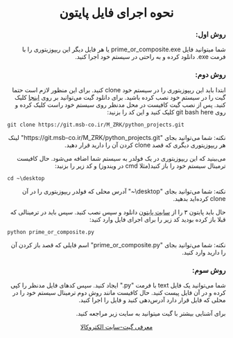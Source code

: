 <h1 align=center dir=rtl>نحوه اجرای فایل پایتون</h1>
<h3 align=right dir=rtl>روش اول:</h3>
<p align=right dir=rtl>شما میتوانید فایل prime_or_composite.exe یا هر فایل دیگر این ریپوزیتوری را با فرمت exe. دانلود کرده و به راحتی در سیستم خود اجرا کنید.</p>
<h3 align=right dir=rtl>روش دوم:</h3>
<p align=right dir=rtl>ابتدا باید این ریپوزیتوری را در سیستم خود clone کنید. برای این منظور لازم است حتما گیت را در سیستم خود نصب کرده باشید. برای دانلود گیت می‌توانید بر روی <a href="https://git-scm.com/downloads">اینجا</a> کلیک کنید. پس از نصب گیت کافیست در محل مدنظر روی سیستم خود راست کلیک کرده و روی git bash here کلیک کنید و این کد را بزنید:</p>

```
git clone https://git.msb-co.ir/M_ZRK/python_projects.git
```
<p align=right dir=rtl>نکته: شما می‌توانید بجای "https://git.msb-co.ir/M_ZRK/python_projects.git" لینک هر ریپوزیتوری دیگری که قصد clone کردن آن را دارید قرار دهید.</p>
<p align=right dir=rtl>می‌بینید که این ریپوزیتوری در یک فولدر به سیستم شما اضافه می‌شود. حال کافیست ترمینال سیستم خود را باز کنید(مثلا cmd در ویندوز) و کد زیر را بزنید:</p>

```
cd ~\desktop
```
<p align=right dir=rtl>نکته: شما می‌توانید بجای "desktop\~" آدرس محلی که فولدر ریپوزیتوری را در آن clone کرده‌اید بدهید.</p>
<p align=right dir=rtl>حال باید پایتون ۳ را از <a href="https://www.python.org/downloads/">سایت پایتون</a> دانلود و سپس نصب کنید. سپس باید در ترمینالی که قبلا باز کرده بودید کد زیر را برای اجرای فایل وارد کنید:</p>

```
python prime_or_composite.py
```
<p align=right dir=rtl>نکته: شما می‌توانید بجای "prime_or_composite.py" اسم فایلی که قصد باز کردن آن را دارید وارد کنید.</p>

<h3 align=right dir=rtl>روش سوم:</h3>
<p align=right dir=rtl>شما می‌توانید یک فایل text با فرمت "py." ایجاد کنید. سپس کدهای فایل مدنظر را کپی کرده و در آن فایل پیست کنید. حال کافیست مانند روش دوم ترمینال سیستم خود را در محلی که فایل قرار دارد آدرس‌دهی کنید و فایل را اجرا کنید.</p>
<p align=right dir=rtl>برای آشنایی بیشتر با گیت میتوانید به سایت زیر مراجعه کنید.</p>
<p align=center dir=rtl><a href="https://msb-co.ir/معرفی-گیت-ابزاری-برای-تمیز-برنامه-نویس/">معرفی گیت-سایت الکتروکالا</a></p>